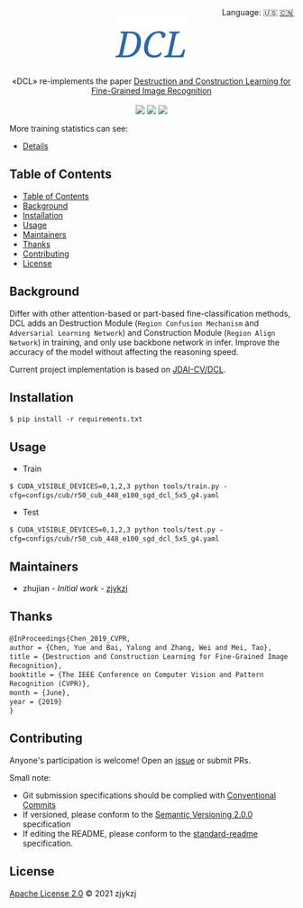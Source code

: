 <div align="right">
  Language:
    🇺🇸
  <a title="Chinese" href="./README.zh-CN.md">🇨🇳</a>
</div>

 <div align="center"><a title="" href="https://github.com/ZJCV/DCL.git"><img align="center" src="./imgs/DCL.png"></a></div>

<p align="center">
  «DCL» re-implements the paper <a title="" href="https://openaccess.thecvf.com/content_CVPR_2019/html/Chen_Destruction_and_Construction_Learning_for_Fine-Grained_Image_Recognition_CVPR_2019_paper.html">Destruction and Construction Learning for Fine-Grained Image Recognition</a>
<br>
<br>
  <a href="https://github.com/RichardLitt/standard-readme"><img src="https://img.shields.io/badge/standard--readme-OK-green.svg?style=flat-square"></a>
  <a href="https://conventionalcommits.org"><img src="https://img.shields.io/badge/Conventional%20Commits-1.0.0-yellow.svg"></a>
  <a href="http://commitizen.github.io/cz-cli/"><img src="https://img.shields.io/badge/commitizen-friendly-brightgreen.svg"></a>
</p>

More training statistics can see:

* [Details](./docs/readme.md)

## Table of Contents

- [Table of Contents](#table-of-contents)
- [Background](#background)
- [Installation](#installation)
- [Usage](#usage)
- [Maintainers](#maintainers)
- [Thanks](#thanks)
- [Contributing](#contributing)
- [License](#license)

## Background

Differ with other attention-based or part-based fine-classification methods, DCL adds an Destruction Module (`Region Confusion Mechanism` and `Adversarial Learning Network`) and Construction Module (`Region Align Network`) in training, and only use backbone network in infer. Improve the accuracy of the model without affecting the reasoning speed.

Current project implementation is based on [ JDAI-CV/DCL](https://github.com/JDAI-CV/DCL).

## Installation

```
$ pip install -r requirements.txt
```

## Usage

* Train

```angular2html
$ CUDA_VISIBLE_DEVICES=0,1,2,3 python tools/train.py -cfg=configs/cub/r50_cub_448_e100_sgd_dcl_5x5_g4.yaml
```

* Test

```angular2html
$ CUDA_VISIBLE_DEVICES=0,1,2,3 python tools/test.py -cfg=configs/cub/r50_cub_448_e100_sgd_dcl_5x5_g4.yaml
```

## Maintainers

* zhujian - *Initial work* - [zjykzj](https://github.com/zjykzj)

## Thanks

```
@InProceedings{Chen_2019_CVPR,
author = {Chen, Yue and Bai, Yalong and Zhang, Wei and Mei, Tao},
title = {Destruction and Construction Learning for Fine-Grained Image Recognition},
booktitle = {The IEEE Conference on Computer Vision and Pattern Recognition (CVPR)},
month = {June},
year = {2019}
}
```

## Contributing

Anyone's participation is welcome! Open an [issue](https://github.com/ZJCV/DCL/issues) or submit PRs.

Small note:

* Git submission specifications should be complied
  with [Conventional Commits](https://www.conventionalcommits.org/en/v1.0.0-beta.4/)
* If versioned, please conform to the [Semantic Versioning 2.0.0](https://semver.org) specification
* If editing the README, please conform to the [standard-readme](https://github.com/RichardLitt/standard-readme)
  specification.

## License

[Apache License 2.0](LICENSE) © 2021 zjykzj